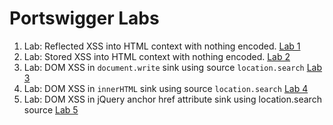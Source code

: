 # Portswigger Labs

1. Lab: Reflected XSS into HTML context with nothing encoded. [Lab 1](./Lab%201/)
2. Lab: Stored XSS into HTML context with nothing encoded. [Lab 2](./Lab%202/)
3. Lab: DOM XSS in `document.write` sink using source `location.search` [Lab 3](./Lab%203/)
4. Lab: DOM XSS in `innerHTML` sink using source `location.search` [Lab 4](./Lab%204/)
5. Lab: DOM XSS in jQuery anchor href attribute sink using location.search source [Lab 5](./Lab%205/)
